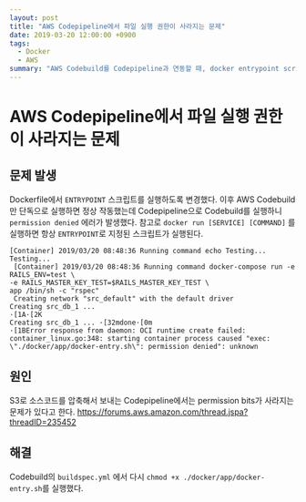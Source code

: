 ```yaml
---
layout: post
title: "AWS Codepipeline에서 파일 실행 권한이 사라지는 문제"
date: 2019-03-20 12:00:00 +0900
tags:
  - Docker
  - AWS
summary: "AWS Codebuild를 Codepipeline과 연동할 때, docker entrypoint script의 file permission이 사라지기 때문에 buildspec.yml에서 다시 chmod +x 를 해줘야 합니다. "
---
```


# AWS Codepipeline에서 파일 실행 권한이 사라지는 문제

## 문제 발생
Dockerfile에서 `ENTRYPOINT` 스크립트를 실행하도록 변경했다. 이후 AWS Codebuild만 단독으로 실행하면 정상 작동했는데 Codepipeline으로 Codebuild를 실행하니  `permission denied` 에러가 발생했다.
참고로 `docker run [SERVICE] [COMMAND]`  를 실행하면 항상 `ENTRYPOINT`로 지정된 스크립트가 실행된다.
```
[Container] 2019/03/20 08:48:36 Running command echo Testing...
Testing...
 [Container] 2019/03/20 08:48:36 Running command docker-compose run -e RAILS_ENV=test \
-e RAILS_MASTER_KEY_TEST=$RAILS_MASTER_KEY_TEST \
app /bin/sh -c "rspec"
 Creating network "src_default" with the default driver
Creating src_db_1 ...
·[1A·[2K
Creating src_db_1 ... ·[32mdone·[0m
·[1BError response from daemon: OCI runtime create failed: container_linux.go:348: starting container process caused "exec: \"./docker/app/docker-entry.sh\": permission denied": unknown
```

## 원인
S3로 소스코드를 압축해서 보내는 Codepipeline에서는 permission bits가 사라지는 문제가 있다고 한다. https://forums.aws.amazon.com/thread.jspa?threadID=235452

## 해결
Codebuild의  `buildspec.yml` 에서 다시 `chmod +x ./docker/app/docker-entry.sh`를 실행했다.
